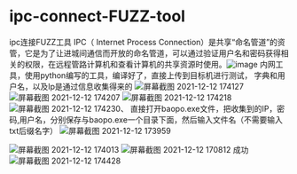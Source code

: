 # ipc-connect-FUZZ-tool
ipc连接FUZZ工具
IPC（ Internet Process Connection）是共享“命名管道”的资管，它是为了让进城间通信而开放的命名管道，可以通过验证用户名和密码获得相关的权限，在远程管路计算机和查看计算机的共享资源时使用。![image](https://user-images.githubusercontent.com/79234113/145709315-715683cf-825d-4fc8-9f17-cb8104b24e82.png)
内网工具，使用python编写的工具，编译好了，直接上传到目标机进行测试，
字典和用户名，以及Ip是通过信息收集得来的
![屏幕截图 2021-12-12 174127](https://user-images.githubusercontent.com/79234113/145709190-33ccb380-48d9-4041-9862-550da2c0fd62.png)
![屏幕截图 2021-12-12 174207](https://user-images.githubusercontent.com/79234113/145709237-8927e28b-1e05-44b1-9f4e-6d44d8d6c22e.png)
![屏幕截图 2021-12-12 174218](https://user-images.githubusercontent.com/79234113/145709240-fc33e128-5080-4a7c-80d6-d0f549ea2eb6.png)
![屏幕截图 2021-12-12 174230](https://user-images.githubusercontent.com/79234113/145709243-c4654f42-5971-4416-ae5c-7f1f173bcd2f.png)、
直接打开baopo.exe文件，把收集到的IP，密码,用户名，分别保存与baopo.exe一个目录下面，然后输入文件名（不需要输入txt后缀名字）
![屏幕截图 2021-12-12 173959](https://user-images.githubusercontent.com/79234113/145709246-3454b7a3-6707-4cfb-9644-597ce787ae91.png)

![屏幕截图 2021-12-12 174013](https://user-images.githubusercontent.com/79234113/145709285-983430b6-8bc9-45be-915f-46823ba33e70.png)
![屏幕截图 2021-12-12 170812](https://user-images.githubusercontent.com/79234113/145709290-8e23e6d0-4b94-4c56-b5e8-386ecf38385d.png)
成功
![屏幕截图 2021-12-12 174428](https://user-images.githubusercontent.com/79234113/145709292-8eb46c0d-b74a-497d-baa6-68edad7f9a5a.png)
